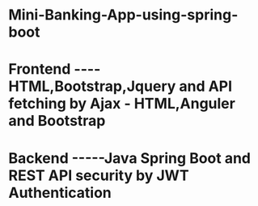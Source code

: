 # Mini-Banking-App-using-spring-boot
# Frontend ----HTML,Bootstrap,Jquery and API fetching by Ajax  - HTML,Anguler and Bootstrap
                   
# Backend -----Java Spring Boot and REST API security by JWT Authentication

